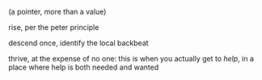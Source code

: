 (a pointer, more than a value)

rise, per the peter principle

descend once, identify the local backbeat

thrive, at the expense of no one: this is when you actually get to *help*, in a place where help is both needed and wanted
